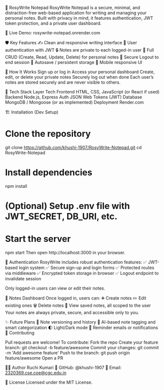🌸 RosyWrite Notepad
RosyWrite Notepad is a secure, minimal, and distraction-free web-based application for writing and managing your personal notes. Built with privacy in mind, it features authentication, JWT token protection, and a private user dashboard.

🔗 Live Demo: rosywrite-notepad.onrender.com

🛡️ Key Features
✍️ Clean and responsive writing interface
🔐 User authentication with JWT
🔒 Notes are private to each logged-in user
📄 Full CRUD (Create, Read, Update, Delete) for personal notes
🚪 Secure Logout to end session
💾 Autosave / persistent storage
📱 Mobile responsive UI

🧭 How It Works
Sign up or log in
Access your personal dashboard
Create, edit, or delete your private notes
Securely log out when done
Each user’s notes are stored securely and are never visible to others.

🚀 Tech Stack
Layer	Tech
Frontend	HTML, CSS, JavaScript (or React if used)
Backend	Node.js, Express
Auth	JSON Web Tokens (JWT)
Database	MongoDB / Mongoose (or as implemented)
Deployment	Render.com

🏗️ Installation (Dev Setup)
# Clone the repository
git clone https://github.com/khushi-1907/RosyWrite-Notepad.git
cd RosyWrite-Notepad

# Install dependencies
npm install

# (Optional) Setup .env file with JWT_SECRET, DB_URI, etc.

# Start the server
npm start
Then open http://localhost:3000 in your browser.

🔐 Authentication
RosyWrite includes robust authentication features:
✅ JWT-based login system
✅ Secure sign-up and login forms
✅ Protected routes via middleware
✅ Encrypted token storage in browser
✅ Logout endpoint to invalidate session

Only logged-in users can view or edit their notes.

📝 Notes Dashboard
Once logged in, users can:
➕ Create notes
✏️ Edit existing ones
🗑️ Delete notes
📄 View saved notes, all scoped to the user
Your notes are always private, secure, and accessible only to you.

✨ Future Plans
🔄 Note versioning and history
🧠 AI-based note tagging and smart categorization
🌓 Light/Dark mode
🔔 Reminder emails or notifications
🤝 Contributing

Pull requests are welcome! To contribute:
Fork the repo
Create your feature branch: git checkout -b feature/awesome
Commit your changes: git commit -m 'Add awesome feature'
Push to the branch: git push origin feature/awesome
Open a PR

👩‍💻 Author
Ruchi Kumari
🔗 GitHub: @khushi-1907
📧 Email: 2320369.cse.coe@cgc.edu.in

📄 License
Licensed under the MIT License.
